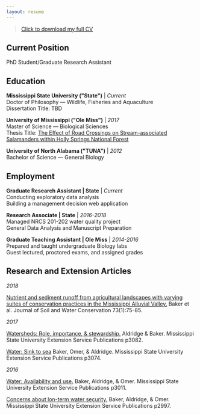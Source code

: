 ```yaml
---
layout: resume
---
```


> [Click to download my full CV](https://github.com/AldridgeCaleb/aldridgecaleb.github.io/blob/master/images/Aldridge_CV_2018-02-07.pdf)

## Current Position

PhD Student/Graduate Research Assistant



## Education

__Mississippi State University ("State")__ | _Current_  
    Doctor of Philosophy — Wildlife, Fisheries and Aquaculture  
    Dissertation Title: TBD  

__University of Mississippi ("Ole Miss")__ | _2017_  
    Master of Science — Biological Sciences  
    Thesis Title: [The Effect of Road Crossings on Stream-associated Salamanders within Holly Springs National Forest](https://search.proquest.com/pqdtglobal/docview/1925911777/previewPDF/C545681D238C470FPQ/1?accountid=34815)  
    
__University of North Alabama ("TUNA")__ | _2012_  
    Bachelor of Science — General Biology  



## Employment

__Graduate Research Assistant | State__ | _Current_  
    Conducting exploratory data analysis  
    Building a management decision web application  
  
__Research Associate | State__ | _2016-2018_  
    Managed NRCS 201-202 water quality project  
    General Data Analysis and Manuscript Preparation  
  
__Graduate Teaching Assistant | Ole Miss__ | _2014-2016_  
    Prepared and taught undergraduate Biology labs  
    Guest lectured, proctored exams, and assigned grades


## Research and Extension Articles

_2018_

[Nutrient and sediment runoff from agricultural landscapes with varying suites of conservation practices in the Mississippi Alluvial Valley.](http://www.jswconline.org/content/73/1/75.short) Baker et al. Journal of Soil and Water Conservation 73(1):75-85.
  
_2017_

[Watersheds: Role, importance, & stewardship.](http://extension.msstate.edu/sites/default/files/publications/publications/p3082.pdf) Aldridge & Baker. Mississippi State University Extension Service Publications p3082.

[Water: Sink to sea](http://extension.msstate.edu/sites/default/files/publications/publications/p3074.pdf) Baker, Omer, & Aldridge. Mississippi State University Extension Service Publications p3074.

_2016_

[Water: Availability and use.](http://extension.msstate.edu/sites/default/files/publications/publications/p3011.pdf) Baker, Aldridge, & Omer. Mississippi State University Extension Service Publications p3011.

[Concerns about lon-term water security.](http://extension.msstate.edu/sites/default/files/publications/publications/p2997.pdf) Baker, Aldridge, & Omer. Mississippi State University Extension Service Publications p2997.



<!-- ### Footer

Last updated: 2018-02-09 -->
